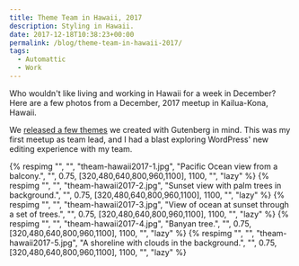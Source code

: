 ```yaml
---
title: Theme Team in Hawaii, 2017
description: Styling in Hawaii.
date: 2017-12-18T10:38:23+00:00
permalink: /blog/theme-team-in-hawaii-2017/
tags:
  - Automattic
  - Work
---
```


Who wouldn't like living and working in Hawaii for a week in December? Here are a few photos from a December, 2017 meetup in Kailua-Kona, Hawaii.

We [released a few themes](https://themeshaper.com/2018/02/15/styling-themes-for-gutenberg/) we created with Gutenberg in mind. This was my first meetup as team lead, and I had a blast exploring WordPress' new editing experience with my team.

{% respimg "", "", "theam-hawaii2017-1.jpg", "Pacific Ocean view from a balcony.", "", 0.75, [320,480,640,800,960,1100], 1100, "", "lazy" %}
{% respimg "", "", "theam-hawaii2017-2.jpg", "Sunset view with palm trees in background.", "", 0.75, [320,480,640,800,960,1100], 1100, "", "lazy" %}
{% respimg "", "", "theam-hawaii2017-3.jpg", "View of ocean at sunset through a set of trees.", "", 0.75, [320,480,640,800,960,1100], 1100, "", "lazy" %}
{% respimg "", "", "theam-hawaii2017-4.jpg", "Banyan tree.", "", 0.75, [320,480,640,800,960,1100], 1100, "", "lazy" %}
{% respimg "", "", "theam-hawaii2017-5.jpg", "A shoreline with clouds in the background.", "", 0.75, [320,480,640,800,960,1100], 1100, "", "lazy" %}
